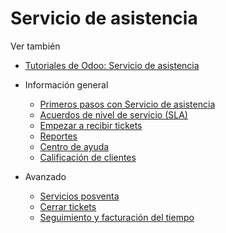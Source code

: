 # Servicio de asistencia

Ver también

  * [Tutoriales de Odoo: Servicio de asistencia](https://www.odoo.com/slides/helpdesk-51)

  * Información general
    * [Primeros pasos con Servicio de asistencia](helpdesk/overview/getting_started.html)
    * [Acuerdos de nivel de servicio (SLA)](helpdesk/overview/sla.html)
    * [Empezar a recibir tickets](helpdesk/overview/receiving_tickets.html)
    * [Reportes](helpdesk/overview/reports.html)
    * [Centro de ayuda](helpdesk/overview/help_center.html)
    * [Calificación de clientes](helpdesk/overview/ratings.html)
  * Avanzado
    * [Servicios posventa](helpdesk/advanced/after_sales.html)
    * [Cerrar tickets](helpdesk/advanced/close_tickets.html)
    * [Seguimiento y facturación del tiempo](helpdesk/advanced/track_and_bill.html)

